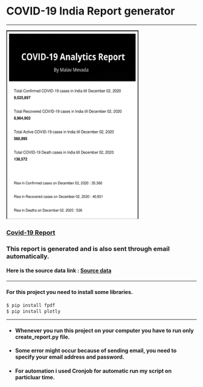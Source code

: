 # **COVID-19 India Report generator**

---
<!-- ![Cover Page](./image/cover-page.png) -->

<img src="./image/cover-page.png" height="500" width="350">


### [Covid-19 Report](https://github.com/malavmevada/Covid-19-Report-generator/blob/master/covid_report.pdf)

### This report is generated and is also sent through email automatically.


#### Here is the source data link :  [Source data](https://github.com/covid19india/api.git)
---

#### For this project you need to install some libraries.


```
$ pip install fpdf
$ pip install plotly
```

---
 - #### Whenever you run this project on your computer you have to run only create_report.py file.

 - #### Some error might occur because of sending email, you need to specify your email address and password.


- #### For automation i used Cronjob for automatic run my script on particluar time.

